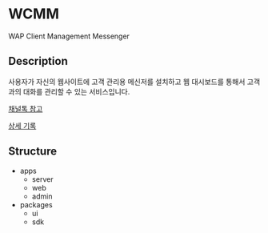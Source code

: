 # WCMM

WAP Client Management Messenger

## Description

사용자가 자신의 웹사이트에 고객 관리용 메신저를 설치하고 웹 대시보드를 통해서 고객과의 대화를 관리할 수 있는 서비스입니다.

[채널톡 참고](https://channel.io/ko)

[상세 기록](./RECORD.md)

## Structure

- apps
  - server
  - web
  - admin
- packages
  - ui
  - sdk
